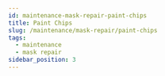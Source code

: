 ```yaml
---
id: maintenance-mask-repair-paint-chips
title: Paint Chips
slug: /maintenance/mask-repair/paint-chips
tags:
  - maintenance
  - mask repair
sidebar_position: 3
---
```

